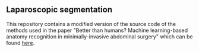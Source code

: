 ## Laparoscopic segmentation

This repository contains a modified version of the source code of the methods used in the paper "Better than humans? Machine learning-based anatomy recognition in minimally-invasive abdominal surgery" which can be found [here](https://www.medrxiv.org/content/10.1101/2022.11.11.22282215v1).

